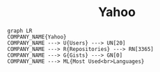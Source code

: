 <h1 align="center">Yahoo</h1>

```mermaid
graph LR
COMPANY_NAME{Yahoo}
COMPANY_NAME ---> U{Users} ---> UN[20]
COMPANY_NAME ---> R{Repositories} ---> RN[3365]
COMPANY_NAME ---> G{Gists} ---> GN[0]
COMPANY_NAME ---> ML{Most Used<br>Languages}
```
